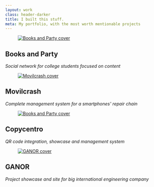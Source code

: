 ```yaml
---
layout: work
class: header-darker
title: I built this stuff.
meta: My portfolio, with the most worth mentionable projects
---
```


<div class="portfolio grid">

<div class="g--half">
	<div class="project">
		<figure class="project__cover">
			<a href="/work/booksandparty/" class="project__link">
				<picture>
					<!--[if IE 9]><video style="display: none;"><![endif]-->
					<source srcset="/images/cover/big/booksandparty.jpg, /images/cover/enormous/booksandparty.jpg 2x" media="(min-width: 1100px)">
					<source srcset="/images/cover/medium/booksandparty.jpg, /images/cover/big/booksandparty.jpg 2x" media="(min-width: 400px)">
					<source srcset="/images/cover/small/booksandparty.jpg, /images/cover/medium/booksandparty.jpg 2x">
					<!--[if IE 9]></video><![endif]-->
					<img srcset="/images/cover/small/booksandparty.jpg, /images/cover/medium/booksandparty.jpg 2x" alt="Books and Party cover">
				</picture>
			</a>
		</figure>
		<figcaption class="project__info">
			<h2 class="project__title">Books and Party</h2>
			<i class="project__done">Social network for college students focused on content</i>
		</figcaption>
	</div>
</div>


<div class="g--half">
	<div class="project">
		<figure class="project__cover">
			<a href="/work/movilcrash/" class="project__link">
				<picture>
					<!--[if IE 9]><video style="display: none;"><![endif]-->
					<source srcset="/images/cover/big/movilcrash.jpg, /images/cover/enormous/movilcrash.jpg 2x" media="(min-width: 1100px)">
					<source srcset="/images/cover/medium/movilcrash.jpg, /images/cover/big/movilcrash.jpg 2x" media="(min-width: 400px)">
					<source srcset="/images/cover/small/movilcrash.jpg, /images/cover/medium/movilcrash.jpg 2x">
					<!--[if IE 9]></video><![endif]-->
					<img srcset="/images/cover/small/movilcrash.jpg, /images/cover/medium/movilcrash.jpg 2x" alt="Movilcrash cover">
				</picture>
			</a>
		</figure>
		<figcaption class="project__info">
			<h2 class="project__title">Movilcrash</h2>
			<i class="project__done">Complete management system for a smartphones' repair chain</i>
		</figcaption>
	</div>
</div>


<div class="g--half">
	<div class="project">
		<figure class="project__cover">
			<a href="/work/copycentro/" class="project__link">
				<picture>
					<!--[if IE 9]><video style="display: none;"><![endif]-->
					<source srcset="/images/cover/big/copycentro.jpg, /images/cover/enormous/copycentro.jpg 2x" media="(min-width: 1100px)">
					<source srcset="/images/cover/medium/copycentro.jpg, /images/cover/big/copycentro.jpg 2x" media="(min-width: 400px)">
					<source srcset="/images/cover/small/copycentro.jpg, /images/cover/medium/copycentro.jpg 2x">
					<!--[if IE 9]></video><![endif]-->
					<img srcset="/images/cover/small/copycentro.jpg, /images/cover/medium/copycentro.jpg 2x" alt="Books and Party cover">
				</picture>
			</a>
		</figure>
		<figcaption class="project__info">
			<h2 class="project__title">Copycentro</h2>
			<i class="project__done">QR code integration, showcase and management system</i>
		</figcaption>
	</div>
</div>

<div class="g--half">
	<div class="project">
		<figure class="project__cover">
			<a href="/work/ganor/" class="project__link">
				<picture>
					<!--[if IE 9]><video style="display: none;"><![endif]-->
					<source srcset="/images/cover/big/ganor.jpg, /images/cover/enormous/ganor.jpg 2x" media="(min-width: 1100px)">
					<source srcset="/images/cover/medium/ganor.jpg, /images/cover/big/ganor.jpg 2x" media="(min-width: 400px)">
					<source srcset="/images/cover/small/ganor.jpg, /images/cover/medium/ganor.jpg 2x">
					<!--[if IE 9]></video><![endif]-->
					<img srcset="/images/cover/small/ganor.jpg, /images/cover/medium/ganor.jpg 2x" alt="GANOR cover">
				</picture>			</a>
		</figure>
		<figcaption class="project__info">
			<h2 class="project__title">GANOR</h2>
			<i class="project__done">Project showcase and site for big international engineering company</i>
		</figcaption>
	</div>
</div>


</div>